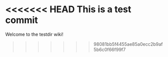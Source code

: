 <<<<<<< HEAD
This is a test commit
=======
Welcome to the testdir wiki!
>>>>>>> 98081bb5f4455ae85a0ecc2b9af5b6c0f66f99f7

